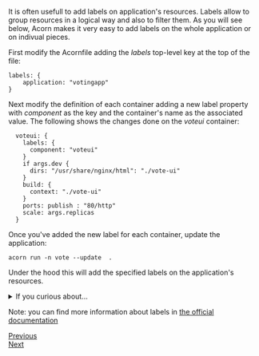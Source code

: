 It is often usefull to add labels on application's resources. Labels allow to group resources in a logical way and also to filter them. As you will see below, Acorn makes it very easy to add labels on the whole application or on indivual pieces.

First modify the Acornfile adding the *labels* top-level key at the top of the file:

```
labels: {
    application: "votingapp"
}
```

Next modify the definition of each container adding a new label property with *component* as the key and the container's name as the associated value. The following shows the changes done on the *voteui* container:

```
  voteui: {
    labels: {
      component: "voteui"
    }
    if args.dev {
      dirs: "/usr/share/nginx/html": "./vote-ui"
    }
    build: {
      context: "./vote-ui"
    }
    ports: publish : "80/http"
    scale: args.replicas
  }
```

Once you've added the new label for each container, update the application:

```
acorn run -n vote --update  .
```

Under the hood this will add the specified labels on the application's resources.

<details>
  <summary markdown="span">If you curious about...</summary>

...what happened under the hood, you can see that the Pods created now have 2 additional labels:

- application
- component

Those labels were added on top of the labels automatically set when running the acorn application:

- acorn.io/app-name
- acorn.io/app-namespace
- acorn.io/container-name
- acorn.io/managed
- port-number.acorn.io/xxx
- service-name.acorn.io/yyy

```
$ kubectl get po --show-labels
NAME                        READY   STATUS    RESTARTS   AGE     LABELS
resultui-58c45b65cc-h276s   1/1     Running   0          3m48s   acorn.io/app-name=vote,acorn.io/app-namespace=acorn,acorn.io/container-name=resultui,acorn.io/managed=true,application=votingapp,component=resultui,pod-template-hash=58c45b65cc,port-number.acorn.io/80=true,service-name.acorn.io/resultui=true
voteui-7d754fff94-bbmjj     1/1     Running   0          3m47s   acorn.io/app-name=vote,acorn.io/app-namespace=acorn,acorn.io/container-name=voteui,acorn.io/managed=true,application=votingapp,component=voteui,pod-template-hash=7d754fff94,port-number.acorn.io/80=true,service-name.acorn.io/voteui=true
vote-cc685d54f-g8xmt        1/1     Running   0          3m48s   acorn.io/app-name=vote,acorn.io/app-namespace=acorn,acorn.io/container-name=vote,acorn.io/managed=true,application=votingapp,component=vote,pod-template-hash=cc685d54f,port-number.acorn.io/5000=true,service-name.acorn.io/vote=true
voting-679bbf8f6-7f86f      1/1     Running   0          3m48s   acorn.io/app-name=vote,acorn.io/app-namespace=acorn,acorn.io/managed=true,acorn.io/router-name=voting,application=votingapp,pod-template-hash=679bbf8f6,port-number.acorn.io/8080=true,service-name.acorn.io/voting=true
voteui-7d754fff94-92sn8     1/1     Running   0          3m40s   acorn.io/app-name=vote,acorn.io/app-namespace=acorn,acorn.io/container-name=voteui,acorn.io/managed=true,application=votingapp,component=voteui,pod-template-hash=7d754fff94,port-number.acorn.io/80=true,service-name.acorn.io/voteui=true
result-5b545474fc-qj45k     1/1     Running   0          3m43s   acorn.io/app-name=vote,acorn.io/app-namespace=acorn,acorn.io/container-name=result,acorn.io/managed=true,application=votingapp,component=result,pod-template-hash=5b545474fc,port-number.acorn.io/5000=true,service-name.acorn.io/result=true
worker-8f5bf57d7-ctcf4      1/1     Running   0          3m43s   acorn.io/app-name=vote,acorn.io/app-namespace=acorn,acorn.io/container-name=worker,acorn.io/managed=true,application=votingapp,component=worker,pod-template-hash=8f5bf57d7
voteui-7d754fff94-vbtqx     1/1     Running   0          3m35s   acorn.io/app-name=vote,acorn.io/app-namespace=acorn,acorn.io/container-name=voteui,acorn.io/managed=true,application=votingapp,component=voteui,pod-template-hash=7d754fff94,port-number.acorn.io/80=true,service-name.acorn.io/voteui=true
redis-cc8885755-w26d4       1/1     Running   0          3m44s   acorn.io/app-name=vote,acorn.io/app-namespace=acorn,acorn.io/container-name=redis,acorn.io/managed=true,application=votingapp,component=redis,pod-template-hash=cc8885755,port-number.acorn.io/6379=true,service-name.acorn.io/redis=true
db-6bcd948cb-jz4jl          1/1     Running   0          3m35s   acorn.io/app-name=vote,acorn.io/app-namespace=acorn,acorn.io/container-name=db,acorn.io/managed=true,application=votingapp,component=db,pod-template-hash=6bcd948cb,port-number.acorn.io/5432=true,service-name.acorn.io/db=true
```
</details>

Note: you can find more information about labels in [the official documentation](https://docs.acorn.io/authoring/labels)

[Previous](./profiles.md)  
[Next](./acorn_image.md)